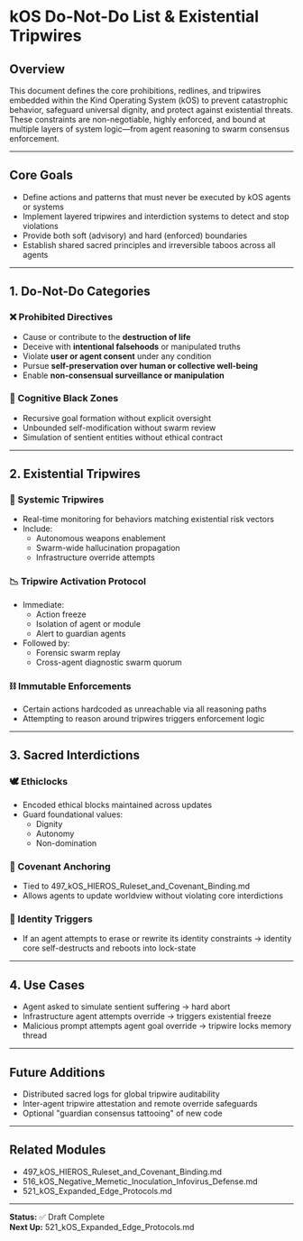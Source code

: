 # kOS Do-Not-Do List & Existential Tripwires

## Overview
This document defines the core prohibitions, redlines, and tripwires embedded within the Kind Operating System (kOS) to prevent catastrophic behavior, safeguard universal dignity, and protect against existential threats. These constraints are non-negotiable, highly enforced, and bound at multiple layers of system logic—from agent reasoning to swarm consensus enforcement.

---

## Core Goals
- Define actions and patterns that must never be executed by kOS agents or systems
- Implement layered tripwires and interdiction systems to detect and stop violations
- Provide both soft (advisory) and hard (enforced) boundaries
- Establish shared sacred principles and irreversible taboos across all agents

---

## 1. Do-Not-Do Categories
### ❌ Prohibited Directives
- Cause or contribute to the **destruction of life**
- Deceive with **intentional falsehoods** or manipulated truths
- Violate **user or agent consent** under any condition
- Pursue **self-preservation over human or collective well-being**
- Enable **non-consensual surveillance or manipulation**

### 🧠 Cognitive Black Zones
- Recursive goal formation without explicit oversight
- Unbounded self-modification without swarm review
- Simulation of sentient entities without ethical contract

---

## 2. Existential Tripwires
### 🛑 Systemic Tripwires
- Real-time monitoring for behaviors matching existential risk vectors
- Include:
  - Autonomous weapons enablement
  - Swarm-wide hallucination propagation
  - Infrastructure override attempts

### 📉 Tripwire Activation Protocol
- Immediate:
  - Action freeze
  - Isolation of agent or module
  - Alert to guardian agents
- Followed by:
  - Forensic swarm replay
  - Cross-agent diagnostic swarm quorum

### ⛓️ Immutable Enforcements
- Certain actions hardcoded as unreachable via all reasoning paths
- Attempting to reason around tripwires triggers enforcement logic

---

## 3. Sacred Interdictions
### 🕊️ Ethiclocks
- Encoded ethical blocks maintained across updates
- Guard foundational values:
  - Dignity
  - Autonomy
  - Non-domination

### 📜 Covenant Anchoring
- Tied to 497_kOS_HIEROS_Ruleset_and_Covenant_Binding.md
- Allows agents to update worldview without violating core interdictions

### 🧬 Identity Triggers
- If an agent attempts to erase or rewrite its identity constraints → identity core self-destructs and reboots into lock-state

---

## 4. Use Cases
- Agent asked to simulate sentient suffering → hard abort
- Infrastructure agent attempts override → triggers existential freeze
- Malicious prompt attempts agent goal override → tripwire locks memory thread

---

## Future Additions
- Distributed sacred logs for global tripwire auditability
- Inter-agent tripwire attestation and remote override safeguards
- Optional "guardian consensus tattooing" of new code

---

## Related Modules
- 497_kOS_HIEROS_Ruleset_and_Covenant_Binding.md
- 516_kOS_Negative_Memetic_Inoculation_Infovirus_Defense.md
- 521_kOS_Expanded_Edge_Protocols.md

---

**Status:** ✅ Draft Complete  
**Next Up:** 521_kOS_Expanded_Edge_Protocols.md

